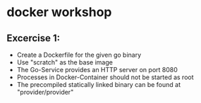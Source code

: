 # docker workshop

## Excercise 1:

 - Create a Dockerfile for the given go binary
 - Use "scratch" as the base image
 - The Go-Service provides an HTTP server on port 8080
 - Processes in Docker-Container should not be started as root
 - The precompiled statically linked binary can be found at "provider/provider"